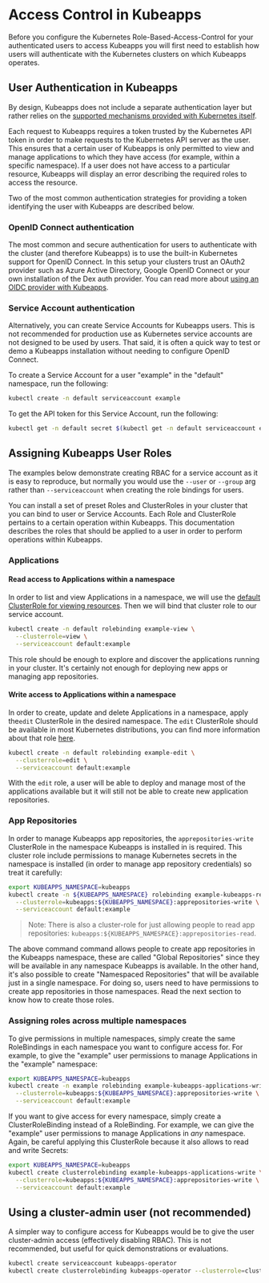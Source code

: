 # Access Control in Kubeapps

Before you configure the Kubernetes Role-Based-Access-Control for your authenticated users to access Kubeapps you will first need to establish how users will authenticate with the Kubernetes clusters on which Kubeapps operates.

## User Authentication in Kubeapps

By design, Kubeapps does not include a separate authentication layer but rather relies on the [supported mechanisms provided with Kubernetes itself](https://kubernetes.io/docs/reference/access-authn-authz/authentication/).

Each request to Kubeapps requires a token trusted by the Kubernetes API token in order to make
requests to the Kubernetes API server as the user. This ensures that a certain
user of Kubeapps is only permitted to view and manage applications to which they
have access (for example, within a specific namespace). If a user does not
have access to a particular resource, Kubeapps will display an error describing
the required roles to access the resource.

Two of the most common authentication strategies for providing a token identifying the user with Kubeapps are described below.

### OpenID Connect authentication

The most common and secure authentication for users to authenticate with the cluster (and therefore Kubeapps) is to use the built-in Kubernetes support for OpenID Connect. In this setup your clusters trust an OAuth2 provider such as Azure Active Directory, Google OpenID Connect or your own installation of the Dex auth provider. You can read more about [using an OIDC provider with Kubeapps](using-an-OIDC-provider.md).

### Service Account authentication

Alternatively, you can create Service Accounts for
Kubeapps users. This is not recommended for production use as Kubernetes service accounts are not designed to be used by users. That said, it is often a quick way to test or demo a Kubeapps installation without needing to configure OpenID Connect.

To create a Service Account for a user "example" in the "default" namespace, run the following:

```bash
kubectl create -n default serviceaccount example
```

To get the API token for this Service Account, run the following:

```bash
kubectl get -n default secret $(kubectl get -n default serviceaccount example -o jsonpath='{.secrets[].name}') -o go-template='{{.data.token | base64decode}}' && echo
```

## Assigning Kubeapps User Roles

The examples below demonstrate creating RBAC for a service account as it is easy to reproduce, but normally you would use the `--user` or `--group` arg rather than `--serviceaccount` when creating the role bindings for users.

You can install a set of preset Roles and ClusterRoles in your cluster
that you can bind to user or Service Accounts. Each Role and ClusterRole
pertains to a certain operation within Kubeapps. This documentation describes
the roles that should be applied to a user in order to perform operations within
Kubeapps.

### Applications

#### Read access to Applications within a namespace

In order to list and view Applications in a namespace, we will use the [default ClusterRole for viewing resources](https://kubernetes.io/docs/reference/access-authn-authz/rbac/#user-facing-roles). Then we will bind that cluster role to our service account.

```bash
kubectl create -n default rolebinding example-view \
  --clusterrole=view \
  --serviceaccount default:example
```

This role should be enough to explore and discover the applications running in your cluster. It's certainly not enough for deploying new apps or managing app repositories.

#### Write access to Applications within a namespace

In order to create, update and delete Applications in a namespace, apply the`edit` ClusterRole in the desired namespace. The `edit` ClusterRole should be available in most Kubernetes distributions, you can find more information about that role [here](https://kubernetes.io/docs/reference/access-authn-authz/rbac/#user-facing-roles).

```bash
kubectl create -n default rolebinding example-edit \
  --clusterrole=edit \
  --serviceaccount default:example
```

With the `edit` role, a user will be able to deploy and manage most of the applications available but it will still not be able to create new application repositories.

### App Repositories

In order to manage Kubeapps app repositories, the `apprepositories-write` ClusterRole in the namespace Kubeapps is installed in is required. This cluster role include permissions to manage Kubernetes secrets in the namespace is installed (in order to manage app repository credentials) so treat it carefully:

```bash
export KUBEAPPS_NAMESPACE=kubeapps
kubectl create -n ${KUBEAPPS_NAMESPACE} rolebinding example-kubeapps-repositories-write \
  --clusterrole=kubeapps:${KUBEAPPS_NAMESPACE}:apprepositories-write \
  --serviceaccount default:example
```

> Note: There is also a cluster-role for just allowing people to read app repositories: `kubeapps:${KUBEAPPS_NAMESPACE}:apprepositories-read`.

The above command command allows people to create app repositories in the Kubeapps namespace, these are called "Global Repositories" since they will be available in any namespace Kubeapps is available. In the other hand, it's also possible to create "Namespaced Repositories" that will be available just in a single namespace. For doing so, users need to have permissions to create app repositories in those namespaces. Read the next section to know how to create those roles.

### Assigning roles across multiple namespaces

To give permissions in multiple namespaces, simply create the same RoleBindings in each namespace you want to configure access for. For example, to give the "example" user permissions to manage Applications in the "example" namespace:

```bash
export KUBEAPPS_NAMESPACE=kubeapps
kubectl create -n example rolebinding example-kubeapps-applications-write \
  --clusterrole=kubeapps:${KUBEAPPS_NAMESPACE}:apprepositories-write \
  --serviceaccount default:example
```

If you want to give access for every namespace, simply create a ClusterRoleBinding instead of a RoleBinding. For example, we can give the "example" user permissions to manage Applications in _any_ namespace. Again, be careful applying this ClusterRole because it also allows to read and write Secrets:

```bash
export KUBEAPPS_NAMESPACE=kubeapps
kubectl create clusterrolebinding example-kubeapps-applications-write \
  --clusterrole=kubeapps:${KUBEAPPS_NAMESPACE}:apprepositories-write \
  --serviceaccount default:example
```

## Using a cluster-admin user (not recommended)

A simpler way to configure access for Kubeapps would be to give the user cluster-admin access (effectively disabling RBAC). This is not recommended, but
useful for quick demonstrations or evaluations.

```bash
kubectl create serviceaccount kubeapps-operator
kubectl create clusterrolebinding kubeapps-operator --clusterrole=cluster-admin --serviceaccount=default:kubeapps-operator
```
